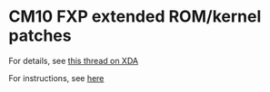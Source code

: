 CM10 FXP extended ROM/kernel patches
====================================

For details, see [this thread on XDA](http://forum.xda-developers.com/showthread.php?t=2048807)

For instructions, see [here](https://github.com/M66B/cm10-fxp-extended/blob/master/readme.txt)
